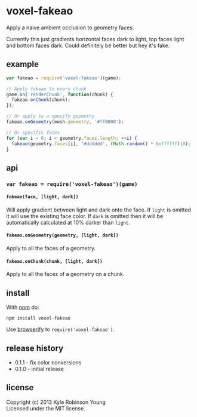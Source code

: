 # voxel-fakeao

Apply a naive ambient occlusion to geometry faces.

Currently this just gradients horizontal faces dark to light, top faces light
and bottom faces dark. Could definitely be better but hey it's fake.

## example

```js
var fakeao = require('voxel-fakeao')(game);

// Apply fakeao to every chunk
game.on('renderChunk', function(chunk) {
  fakeao.onChunk(chunk);
});

// Or apply to a specify geometry
fakeao.onGeometry(mesh.geometry, '#ff0000');

// Or specific faces
for (var i = 0; i < geometry.faces.length; ++i) {
  fakeao(geometry.faces[i], '#dddddd', (Math.random() * 0xffffff)|0);
}
```

## api

### `var fakeao = require('voxel-fakeao')(game)`

#### `fakeao(face, [light, dark])`
Will apply gradient between light and dark onto the face. If `light` is omitted
it will use the existing face color. If `dark` is omitted then it will be
automatically calculated at 10% darker than `light`.

#### `fakeao.onGeometry(geometry, [light, dark])`
Apply to all the faces of a geometry.

#### `fakeao.onChunk(chunk, [light, dark])`
Apply to all the faces of a geometry on a chunk.

## install

With [npm](https://npmjs.org) do:

```
npm install voxel-fakeao
```

Use [browserify](http://browserify.org) to `require('voxel-fakeao')`.

## release history
* 0.1.1 - fix color conversions
* 0.1.0 - initial release

## license
Copyright (c) 2013 Kyle Robinson Young<br/>
Licensed under the MIT license.
